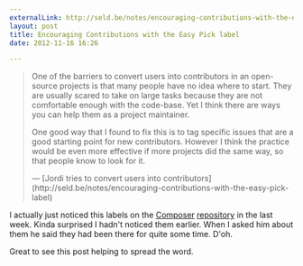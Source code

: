 ```yaml
---
externalLink: http://seld.be/notes/encouraging-contributions-with-the-easy-pick-label
layout: post
title: Encouraging Contributions with the Easy Pick label
date: 2012-11-16 16:26

---
```


> One of the barriers to convert users into contributors in an open-source
> projects is that many people have no idea where to start. They are usually
> scared to take on large tasks because they are not comfortable enough with
> the code-base. Yet I think there are ways you can help them as a project
> maintainer.
>
> One good way that I found to fix this is to tag specific issues that are a
> good starting point for new contributors. However I think the practice would
> be even more effective if more projects did the same way, so that people
> know to look for it.
> <footer>— [Jordi tries to convert users into contributors](http://seld.be/notes/encouraging-contributions-with-the-easy-pick-label)</footer>

I actually just noticed this labels on the [Composer][0] [repository][1] in
the last week. Kinda surprised I hadn't noticed them earlier. When I asked him
about them he said they had been there for quite some time. D'oh.

Great to see this post helping to spread the word.


[0]: http://getcomposer.org
[1]: https://github.com/composer/composer/issues?labels=Easy+Pick&page=1&state=open